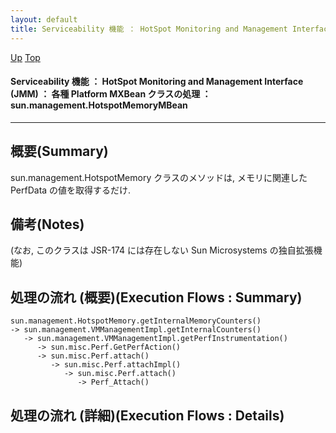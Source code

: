 ```yaml
---
layout: default
title: Serviceability 機能 ： HotSpot Monitoring and Management Interface (JMM) ： 各種 Platform MXBean クラスの処理 ： sun.management.HotspotMemoryMBean
---
```

[Up](nouYTgvZOF.html) [Top](../index.html)

#### Serviceability 機能 ： HotSpot Monitoring and Management Interface (JMM) ： 各種 Platform MXBean クラスの処理 ： sun.management.HotspotMemoryMBean

--- 
## 概要(Summary)
sun.management.HotspotMemory クラスのメソッドは,
メモリに関連した PerfData の値を取得するだけ.

## 備考(Notes)
(なお, このクラスは JSR-174 には存在しない Sun Microsystems の独自拡張機能)

## 処理の流れ (概要)(Execution Flows : Summary)
```
sun.management.HotspotMemory.getInternalMemoryCounters()
-> sun.management.VMManagementImpl.getInternalCounters()
   -> sun.management.VMManagementImpl.getPerfInstrumentation()
      -> sun.misc.Perf.GetPerfAction()
      -> sun.misc.Perf.attach()
         -> sun.misc.Perf.attachImpl()
            -> sun.misc.Perf.attach()
               -> Perf_Attach()
```

## 処理の流れ (詳細)(Execution Flows : Details)






